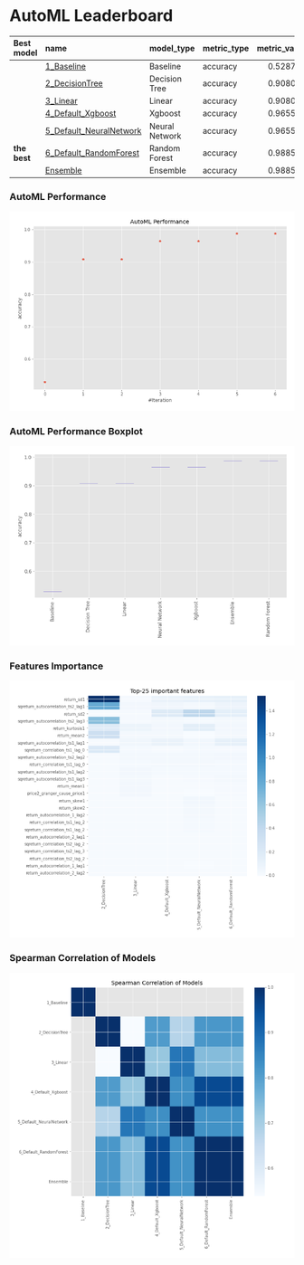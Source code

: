 # AutoML Leaderboard

| Best model   | name                                                         | model_type     | metric_type   |   metric_value |   train_time |
|:-------------|:-------------------------------------------------------------|:---------------|:--------------|---------------:|-------------:|
|              | [1_Baseline](1_Baseline/README.md)                           | Baseline       | accuracy      |       0.528736 |        15.61 |
|              | [2_DecisionTree](2_DecisionTree/README.md)                   | Decision Tree  | accuracy      |       0.908046 |        19.84 |
|              | [3_Linear](3_Linear/README.md)                               | Linear         | accuracy      |       0.908046 |        19.06 |
|              | [4_Default_Xgboost](4_Default_Xgboost/README.md)             | Xgboost        | accuracy      |       0.965517 |        19.44 |
|              | [5_Default_NeuralNetwork](5_Default_NeuralNetwork/README.md) | Neural Network | accuracy      |       0.965517 |        17.11 |
| **the best** | [6_Default_RandomForest](6_Default_RandomForest/README.md)   | Random Forest  | accuracy      |       0.988506 |        22.99 |
|              | [Ensemble](Ensemble/README.md)                               | Ensemble       | accuracy      |       0.988506 |         0.34 |

### AutoML Performance
![AutoML Performance](ldb_performance.png)

### AutoML Performance Boxplot
![AutoML Performance Boxplot](ldb_performance_boxplot.png)

### Features Importance
![features importance across models](features_heatmap.png)



### Spearman Correlation of Models
![models spearman correlation](correlation_heatmap.png)

